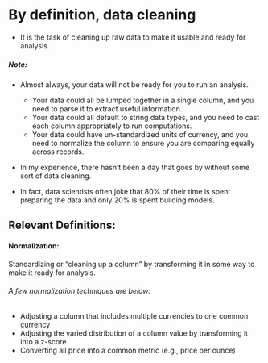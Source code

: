 # By definition, data cleaning 
- It is the task of cleaning up raw data to make it usable and ready for analysis.
##### Note:
- Almost always, your data will not be ready for you to run an analysis.
    - Your data could all be lumped together in a single column, and you need to parse it to extract useful information.
    - Your data could all default to string data types, and you need to cast each column appropriately to run computations.
    - Your data could have un-standardized units of currency, and you need to normalize the column to ensure you are comparing equally across records.

- In my experience, there hasn’t been a day that goes by without some sort of data cleaning. 
- In fact, data scientists often joke that 80% of their time is spent preparing the data and only 20% is spent building models.

## Relevant Definitions:
#### Normalization: 
Standardizing or “cleaning up a column” by transforming it in some way to make it ready for analysis.
###### A few normalization techniques are below:
  - Adjusting a column that includes multiple currencies to one common currency
  - Adjusting the varied distribution of a column value by transforming it into a z-score
  - Converting all price into a common metric (e.g., price per ounce)

